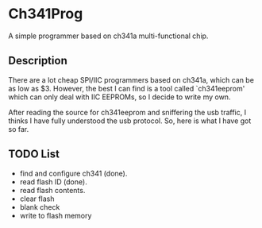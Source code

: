 Ch341Prog
============
A simple programmer based on ch341a multi-functional chip.

Description
------------
There are a lot cheap SPI/IIC programmers based on ch341a, which can be
as low as $3.  However, the best I can find is a tool called `ch341eeprom'
which can only deal with IIC EEPROMs, so I decide to write my own.

After reading the source for ch341eeprom and sniffering the usb traffic,
I thinks I have fully understood the usb protocol. So, here is what I have
got so far.

TODO List
------------
 * find and configure ch341 (done).
 * read flash ID (done).
 * read flash contents.
 * clear flash
 * blank check
 * write to flash memory
